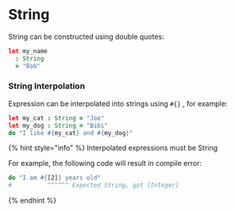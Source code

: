 # String

String can be constructed using double quotes:

```coffeescript
let my_name
  : String
  = "Bob"
```

### String Interpolation

Expression can be interpolated into strings using `#{}` , for example:

```coffeescript
let my_cat : String = "Joo"
let my_dog : String = "Bibi"
do "I like #{my_cat} and #{my_dog}"
```

{% hint style="info" %}
Interpolated expressions must be String

For example, the following code will result in compile error:

```coffeescript
do "I am #{[2]} years old"
#          ^^^^^^ Expected String, got [Integer]
```
{% endhint %}

